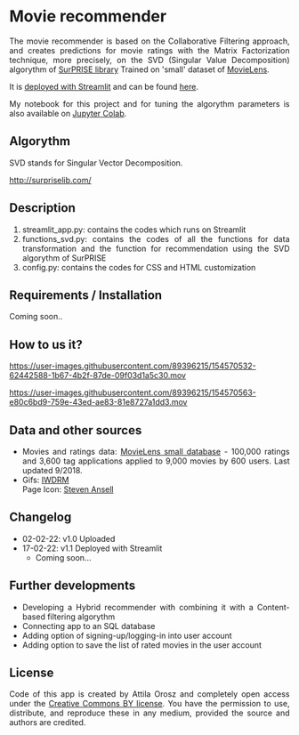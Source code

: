 # Movie recommender

<p style='text-align: justify;'>The movie recommender is based on the Collaborative Filtering approach, and creates predictions for movie ratings with the Matrix Factorization technique, more precisely, on the SVD (Singular Value Decomposition) algorythm of <a href="https://surprise.readthedocs.io/en/stable/" target="_blank">SurPRISE library</a> Trained on 'small' dataset of <a href="https://grouplens.org/datasets/movielens/" target="_blank">MovieLens</a>. </p> 

<p style='text-align: justify;'>It is <a href="https://docs.streamlit.io/streamlit-cloud/get-started/deploy-an-app" target="_blank">deployed with Streamlit</a> and can be found <a href="https://share.streamlit.io/orosz-attila/covid-19-dashboard/main" target="_blank">here</a>.</p>

<p style='text-align: justify;'>My notebook for this project and for tuning the algorythm parameters is also available on <a href="https://colab.research.google.com/drive/1StLDRJ7LVoPS10AULBxVOJo8rDqnt3U8" target="_blank">Jupyter Colab</a>.</p>

## Algorythm

SVD stands for Singular Vector Decomposition. 

http://surpriselib.com/

 ## Description 

<ol >
    <li style='text-align: justify;'>streamlit_app.py: contains the codes which runs on Streamlit</li>
    <li style='text-align: justify;'>functions_svd.py: contains the codes of all the functions for data transformation and the function for recommendation using the SVD algorythm of SurPRISE</li>
    <li style='text-align: justify;'>config.py: contains the codes for CSS and HTML customization</li>
</ol>

## Requirements / Installation 

Coming soon..

## How to us it? 

https://user-images.githubusercontent.com/89396215/154570532-62442588-1b67-4b2f-87de-09f03d1a5c30.mov

https://user-images.githubusercontent.com/89396215/154570563-e80c6bd9-759e-43ed-ae83-81e8727a1dd3.mov


## Data and other sources
<ul >
    <li style='text-align: justify;'>Movies and ratings data: <a href="https://grouplens.org/datasets/movielens/" target="_blank">MovieLens small database</a> - 100,000 ratings and 3,600 tag applications applied to 9,000 movies by 600 users. Last updated 9/2018.</li>
    <li style='text-align: justify;'>Gifs: <a href="https://iwdrm.tumblr.com/" target="_blank">IWDRM</a></li
    <li style='text-align: justify;'>Page Icon: <a href="https://www.veryicon.com/icons/system/alphabet/letter-r.html" target="_blank"> Steven Ansell</a></li>


</ul>


 ## Changelog
 - 02-02-22: v1.0 Uploaded  
 - 17-02-22: v1.1 Deployed with Streamlit
    - Coming soon... 

 ## Further developments

<ul >
    <li style='text-align: justify;'>Developing a Hybrid recommender with combining it with a Content-based filtering algorythm</li>
    <li style='text-align: justify;'>Connecting app to an SQL database</li>
    <li style='text-align: justify;'>Adding option of signing-up/logging-in into user account</li>
    <li style='text-align: justify;'>Adding option to save the list of rated movies in the user account</li>
</ul>

 ## License 
<p style='text-align: justify;'>Code of this app is created by Attila Orosz and completely open access under the <a href="https://creativecommons.org/licenses/by/4.0/" target="_blank">Creative Commons BY license</a>. You have the permission to use, distribute, and reproduce these in any medium, provided the source and authors are credited.</p> 
